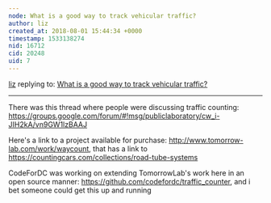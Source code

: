 ```yaml
---
node: What is a good way to track vehicular traffic?
author: liz
created_at: 2018-08-01 15:44:34 +0000
timestamp: 1533138274
nid: 16712
cid: 20248
uid: 7
---
```




[liz](../profile/liz) replying to: [What is a good way to track vehicular traffic?](../notes/stevie/07-13-2018/what-is-a-good-way-to-track-vehicular-traffic)

----
There was this thread where people were discussing traffic counting: https://groups.google.com/forum/#!msg/publiclaboratory/cw_i-JIH2kA/vn9GW1lzBAAJ

Here's a link to a project available for purchase: http://www.tomorrow-lab.com/work/waycount, that has a link to https://countingcars.com/collections/road-tube-systems

CodeForDC was working on extending TomorrowLab's work here in an open source manner: https://github.com/codefordc/traffic_counter, and i bet someone could get this up and running